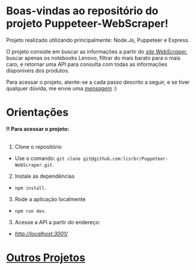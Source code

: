 # Boas-vindas ao repositório do projeto Puppeteer-WebScraper!

Projeto realizado utilizando principalmente: Node.Js, Puppeteer e Express.

O projeto consiste em buscar as informações a partir do _[site WebScraper](https://webscraper.io/test-sites/e-commerce/allinone/computers/laptops)_, buscar apenas os notebooks Lenovo, filtrar do mais barato para o mais caro, e retornar uma API para consulta com todas as informações disponíveis dos produtos.

Para acessar o projeto, atente-se a cada passo descrito a seguir, e se tiver qualquer dúvida, me envie uma _[mensagem](https://portfolio-bay-omega-17.vercel.app/#contact)_ :)

# Orientações
  <summary><strong>‼️ Para acessar o projeto: </strong></summary><br />

  1. Clone o repositório

  - Use o comando: `git clone git@github.com:lcsrbr/Puppeteer-WebScraper.git`.

  2. Instale as dependências

  - `npm install`.

  3. Rode a aplicação localmente

  - `npm run dev`.

  3. Acesse a API a partir do endereço:

  - _[http://localhost:3001/](http://localhost:3001/)_
  #
  
  # [Outros Projetos](https://portfolio-bay-omega-17.vercel.app/#projetos)
